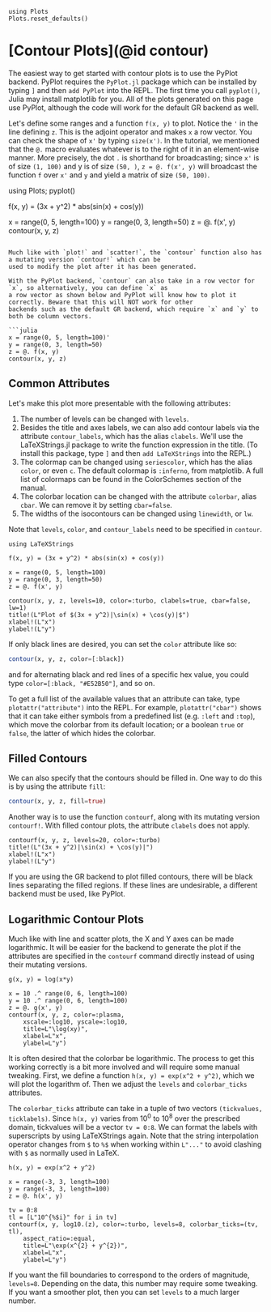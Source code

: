 ```@setup contour
using Plots
Plots.reset_defaults()
```

# [Contour Plots](@id contour)

The easiest way to get started with contour plots is to use the PyPlot backend. PyPlot requires the `PyPlot.jl` 
package which can be installed by typing `]` and then `add PyPlot` into the REPL. The first time you call `pyplot()`,
Julia may install matplotlib for you. All of the plots generated on this page use PyPlot, although the code will work
for the default GR backend as well.

Let's define some ranges and a function `f(x, y)` to plot. Notice the `'` in the line defining `z`.
This is the adjoint operator and makes `x` a row vector. You can check the shape of `x'` by typing `size(x')`. In the
tutorial, we mentioned that the `@.` macro evaluates whatever is to the right of it in an element-wise manner. More
precisely, the dot `.` is shorthand for broadcasting; since `x'` is of size `(1, 100)` and y is of size `(50, )`, 
`z = @. f(x', y)` will broadcast the function `f` over `x'` and `y` and yield a matrix of size `(50, 100)`.

using Plots; pyplot()

f(x, y) = (3x + y^2) * abs(sin(x) + cos(y))

x = range(0, 5, length=100)
y = range(0, 3, length=50)
z = @. f(x', y)
contour(x, y, z)
```

Much like with `plot!` and `scatter!`, the `contour` function also has a mutating version `contour!` which can be
used to modify the plot after it has been generated.

With the PyPlot backend, `contour` can also take in a row vector for `x`, so alternatively, you can define `x` as 
a row vector as shown below and PyPlot will know how to plot it correctly. Beware that this will NOT work for other 
backends such as the default GR backend, which require `x` and `y` to both be column vectors.

```julia
x = range(0, 5, length=100)'
y = range(0, 3, length=50)
z = @. f(x, y)
contour(x, y, z)
```

## Common Attributes

Let's make this plot more presentable with the following attributes:

1. The number of levels can be changed with `levels`. 
2. Besides the title and axes labels, we can also add contour labels via the attribute `contour_labels`, which has the
alias `clabels`. We'll use the LaTeXStrings.jl package to write the function expression in the title. (To install this
package, type `]` and then `add LaTeXStrings` into the REPL.)
3. The colormap can be changed using `seriescolor`, which has the alias `color`, or even `c`. The default colormap is 
`:inferno`, from matplotlib. A full list of colormaps can be found in the ColorSchemes section of the manual.
4. The colorbar location can be changed with the attribute `colorbar`, alias `cbar`. We can remove it by setting
`cbar=false`.
5. The widths of the isocontours can be changed using `linewidth`, or `lw`.

Note that `levels`, `color`, and `contour_labels` need to be specified in `contour`.

```@example contour
using LaTeXStrings

f(x, y) = (3x + y^2) * abs(sin(x) + cos(y))

x = range(0, 5, length=100)
y = range(0, 3, length=50)
z = @. f(x', y)

contour(x, y, z, levels=10, color=:turbo, clabels=true, cbar=false, lw=1)
title!(L"Plot of $(3x + y^2)|\sin(x) + \cos(y)|$")
xlabel!(L"x")
ylabel!(L"y")
```

If only black lines are desired, you can set the `color` attribute like so:

```julia
contour(x, y, z, color=[:black])
```

and for alternating black and red lines of a specific hex value, you could type `color=[:black, "#E52B50"]`, and so on.

To get a full list of the available values that an attribute can take, type `plotattr("attribute")` into the REPL. For
example, `plotattr("cbar")` shows that it can take either symbols from a predefined list (e.g. `:left` and `:top`), 
which move the colorbar from its default location; or a boolean `true` or `false`, the latter of which hides the 
colorbar.

## Filled Contours

We can also specify that the contours should be filled in. One way to do this is by using the attribute `fill`:

```julia
contour(x, y, z, fill=true)
```

Another way is to use the function `contourf`, along with its mutating version `contourf!`. With filled contour plots,
the attribute `clabels` does not apply.

```@example contour
contourf(x, y, z, levels=20, color=:turbo)
title!(L"(3x + y^2)|\sin(x) + \cos(y)|")
xlabel!(L"x")
ylabel!(L"y")
```

If you are using the GR backend to plot filled contours, there will be black lines separating the filled regions. If
these lines are undesirable, a different backend must be used, like PyPlot.

## Logarithmic Contour Plots

Much like with line and scatter plots, the X and Y axes can be made logarithmic. It will be easier for the backend to 
generate the plot if the attributes are specified in the `contourf` command directly instead of using their mutating
versions.

```@example contour
g(x, y) = log(x*y)

x = 10 .^ range(0, 6, length=100)
y = 10 .^ range(0, 6, length=100)
z = @. g(x', y)
contourf(x, y, z, color=:plasma,
    xscale=:log10, yscale=:log10,
    title=L"\log(xy)",
    xlabel=L"x",
    ylabel=L"y")
```

It is often desired that the colorbar be logarithmic. The process to get this working correctly is a bit more involved
and will require some manual tweaking. First, we define a function `h(x, y) = exp(x^2 + y^2)`, which we will plot the 
logarithm of. Then we adjust the `levels` and `colorbar_ticks` attributes.

The `colorbar_ticks` attribute can take in a tuple of two vectors `(tickvalues, ticklabels)`. Since `h(x, y)` varies
from 10<sup>0</sup> to 10<sup>8</sup> over the prescribed domain, tickvalues will be a vector `tv = 0:8`. We can format
the labels with superscripts by using LaTeXStrings again. Note that the string interpolation operator changes from `$` 
to `%$` when working within `L"..."` to avoid clashing with `$` as normally used in LaTeX.

```@example contour
h(x, y) = exp(x^2 + y^2)

x = range(-3, 3, length=100)
y = range(-3, 3, length=100)
z = @. h(x', y)

tv = 0:8
tl = [L"10^{%$i}" for i in tv]
contourf(x, y, log10.(z), color=:turbo, levels=8, colorbar_ticks=(tv, tl), 
    aspect_ratio=:equal,
    title=L"\exp(x^{2} + y^{2})", 
    xlabel=L"x", 
    ylabel=L"y")
```

If you want the fill boundaries to correspond to the orders of magnitude, `levels=8`. Depending on the data, this
number may require some tweaking. If you want a smoother plot, then you can set `levels` to a much larger number.
